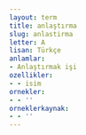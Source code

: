 ```yaml
---
layout: term
title: anlaştırma
slug: anlastirma
letter: A
lisan: Türkçe
anlamlar:
- Anlaştırmak işi
ozellikler:
- - isim
ornekler:
- - ''
orneklerkaynak:
- - ''
---
```

